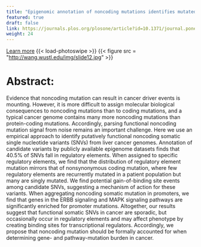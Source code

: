 ```yaml
---
title: "Epigenomic annotation of noncoding mutations identifies mutated pathways in primary liver cancer"
featured: true
draft: false
link: https://journals.plos.org/plosone/article?id=10.1371/journal.pone.0174032
weight: 24
---
```


[Learn more](https://journals.plos.org/plosone/article?id=10.1371/journal.pone.0174032)
{{< load-photoswipe >}}
{{< figure src = "http://wang.wustl.edu/img/slide12.jpg" >}}

# Abstract:
Evidence that noncoding mutation can result in cancer driver events is mounting. However, it is more difficult to assign molecular biological consequences to noncoding mutations than to coding mutations, and a typical cancer genome contains many more noncoding mutations than protein-coding mutations. Accordingly, parsing functional noncoding mutation signal from noise remains an important challenge. Here we use an empirical approach to identify putatively functional noncoding somatic single nucleotide variants (SNVs) from liver cancer genomes. Annotation of candidate variants by publicly available epigenome datasets finds that 40.5% of SNVs fall in regulatory elements. When assigned to specific regulatory elements, we find that the distribution of regulatory element mutation mirrors that of nonsynonymous coding mutation, where few regulatory elements are recurrently mutated in a patient population but many are singly mutated. We find potential gain-of-binding site events among candidate SNVs, suggesting a mechanism of action for these variants. When aggregating noncoding somatic mutation in promoters, we find that genes in the ERBB signaling and MAPK signaling pathways are significantly enriched for promoter mutations. Altogether, our results suggest that functional somatic SNVs in cancer are sporadic, but occasionally occur in regulatory elements and may affect phenotype by creating binding sites for transcriptional regulators. Accordingly, we propose that noncoding mutation should be formally accounted for when determining gene- and pathway-mutation burden in cancer.
